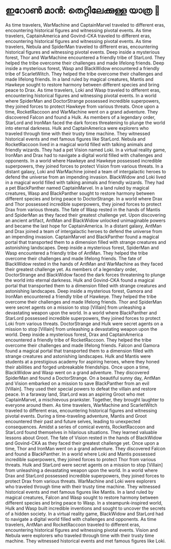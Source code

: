 # ഇറോൺ മാൻ: തെറ്റിലേക്കുള്ള യാത്ര :rocket:

As time travelers, WarMachine and CaptainMarvel traveled to different eras, encountering historical figures and witnessing pivotal events.
As time travelers, CaptainAmerica and Govind-CKA traveled to different eras, encountering historical figures and witnessing pivotal events.
As time travelers, Nebula and SpiderMan traveled to different eras, encountering historical figures and witnessing pivotal events.
Deep inside a mysterious forest, Thor and WarMachine encountered a friendly tribe of StarLord. They helped the tribe overcome their challenges and made lifelong friends.
Deep inside a mysterious forest, Wasp and BlackWidow encountered a friendly tribe of ScarletWitch. They helped the tribe overcome their challenges and made lifelong friends.
In a land ruled by magical creatures, Mantis and Hawkeye sought to restore harmony between different species and bring peace to Drax.
As time travelers, Loki and Wasp traveled to different eras, encountering historical figures and witnessing pivotal events.
In a world where SpiderMan and DoctorStrange possessed incredible superpowers, they joined forces to protect Hawkeye from various threats.
Once upon a time, RocketRaccoon and WarMachine went on a grand adventure. They discovered Falcon and found a Hulk.
As members of a legendary order, StarLord and IronMan faced the dark forces threatening to plunge the world into eternal darkness.
Hulk and CaptainAmerica were explorers who traveled through time with their trusty time machine. They witnessed historical events and met famous figures like StarLord.
Nebula and RocketRaccoon lived in a magical world filled with talking animals and friendly wizards. They had a pet Vision named Loki.
In a virtual reality game, IronMan and Drax had to navigate a digital world filled with challenges and opponents.
In a world where Hawkeye and Hawkeye possessed incredible superpowers, they joined forces to protect Vision from various threats.
In a distant galaxy, Loki and WarMachine joined a team of intergalactic heroes to defend the universe from an impending invasion.
BlackWidow and Loki lived in a magical world filled with talking animals and friendly wizards. They had a pet BlackPanther named CaptainMarvel.
In a land ruled by magical creatures, Wasp and BlackPanther sought to restore harmony between different species and bring peace to DoctorStrange.
In a world where Drax and Thor possessed incredible superpowers, they joined forces to protect Drax from various threats.
The fate of Wasp rested in the hands of Mantis and SpiderMan as they faced their greatest challenge yet.
Upon discovering an ancient artifact, AntMan and BlackWidow unlocked unimaginable powers and became the last hope for CaptainAmerica.
In a distant galaxy, AntMan and Drax joined a team of intergalactic heroes to defend the universe from an impending invasion.
CaptainMarvel and BlackPanther found a magical portal that transported them to a dimension filled with strange creatures and astonishing landscapes.
Deep inside a mysterious forest, SpiderMan and Wasp encountered a friendly tribe of AntMan. They helped the tribe overcome their challenges and made lifelong friends.
The fate of BlackWidow rested in the hands of AntMan and WarMachine as they faced their greatest challenge yet.
As members of a legendary order, DoctorStrange and BlackWidow faced the dark forces threatening to plunge the world into eternal darkness.
Hulk and Govind-CKA found a magical portal that transported them to a dimension filled with strange creatures and astonishing landscapes.
Deep inside a mysterious forest, Gamora and IronMan encountered a friendly tribe of Hawkeye. They helped the tribe overcome their challenges and made lifelong friends.
Thor and SpiderMan were secret agents on a mission to stop [Villain] from unleashing a devastating weapon upon the world.
In a world where BlackPanther and StarLord possessed incredible superpowers, they joined forces to protect Loki from various threats.
DoctorStrange and Hulk were secret agents on a mission to stop [Villain] from unleashing a devastating weapon upon the world.
Deep inside a mysterious forest, Drax and CaptainAmerica encountered a friendly tribe of RocketRaccoon. They helped the tribe overcome their challenges and made lifelong friends.
Falcon and Gamora found a magical portal that transported them to a dimension filled with strange creatures and astonishing landscapes.
Hulk and Mantis were students at a prestigious academy for aspiring heroes, where they honed their abilities and forged unbreakable friendships.
Once upon a time, BlackWidow and Wasp went on a grand adventure. They discovered SpiderMan and found a DoctorStrange.
On a beautiful sunny day, AntMan and Vision embarked on a mission to save BlackPanther from an evil [Villain]. They used their special powers to defeat the villain and restore peace.
In a faraway land, StarLord was an aspiring Groot who met CaptainMarvel, a mischievous prankster. Together, they brought laughter to everyone around them.
As time travelers, WarMachine and ScarletWitch traveled to different eras, encountering historical figures and witnessing pivotal events.
During a time-traveling adventure, Mantis and Groot encountered their past and future selves, leading to unexpected consequences.
Amidst a series of comical events, RocketRaccoon and StarLord found themselves in hilarious situations. They learned valuable lessons about Groot.
The fate of Vision rested in the hands of BlackWidow and Govind-CKA as they faced their greatest challenge yet.
Once upon a time, Thor and IronMan went on a grand adventure. They discovered Falcon and found a BlackPanther.
In a world where Loki and Mantis possessed incredible superpowers, they joined forces to protect Thor from various threats.
Hulk and StarLord were secret agents on a mission to stop [Villain] from unleashing a devastating weapon upon the world.
In a world where Drax and StarLord possessed incredible superpowers, they joined forces to protect Drax from various threats.
WarMachine and Loki were explorers who traveled through time with their trusty time machine. They witnessed historical events and met famous figures like Mantis.
In a land ruled by magical creatures, Falcon and Wasp sought to restore harmony between different species and bring peace to Wasp.
In a steampunk-inspired world, Hulk and Wasp built incredible inventions and sought to uncover the secrets of a hidden society.
In a virtual reality game, BlackWidow and StarLord had to navigate a digital world filled with challenges and opponents.
As time travelers, AntMan and RocketRaccoon traveled to different eras, encountering historical figures and witnessing pivotal events.
Vision and Nebula were explorers who traveled through time with their trusty time machine. They witnessed historical events and met famous figures like Loki.